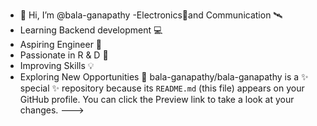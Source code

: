 - 👋 Hi, I’m @bala-ganapathy
-Electronics🔋and Communication 🛰️
- Learning Backend development 💻
- Aspiring Engineer 🤖 
- Passionate in R & D 🔬
- Improving Skills 💡 
- Exploring New Opportunities 🎯
bala-ganapathy/bala-ganapathy is a ✨ special ✨ repository because its `README.md` (this file) appears on your GitHub profile.
You can click the Preview link to take a look at your changes.
--->
